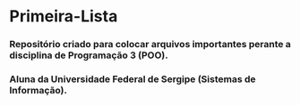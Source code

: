 # Primeira-Lista

### Repositório criado para colocar arquivos importantes perante a disciplina de Programação 3 (POO).
### Aluna da Universidade Federal de Sergipe (Sistemas de Informação).
 
